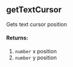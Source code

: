 ## getTextCursor
Gets text cursor position

#### Returns:
1. `number` x position
2. `number` y position